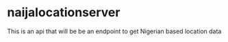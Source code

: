 # naijalocationserver
This is an api that will be be an endpoint to get Nigerian based location data
